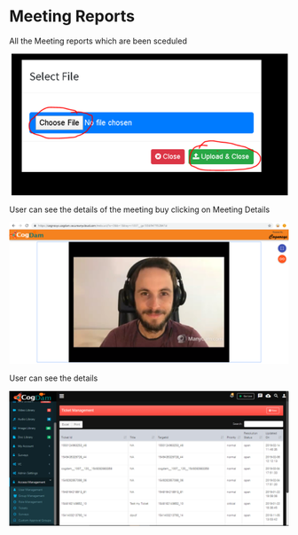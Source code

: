 # Meeting Reports

All the Meeting reports which are been sceduled

![](../.gitbook/assets/image%20%28266%29.png)

User can see the details of the meeting buy clicking on Meeting Details

![](../.gitbook/assets/image%20%2865%29.png)

User can see the details

![](../.gitbook/assets/image%20%2862%29.png)

